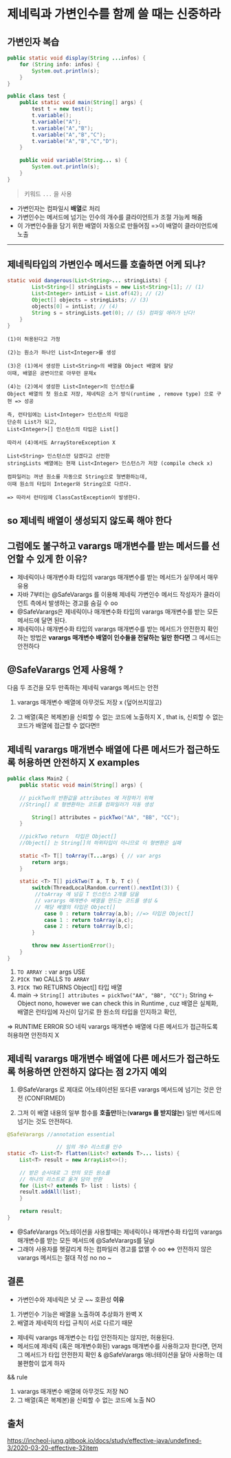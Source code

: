 # 제네릭과 가변인수를 함께 쓸 때는 신중하라

## 가변인자 복습
```java
public static void display(String ...infos) {
    for (String info: infos) {
        System.out.println(s);
    }
}
```

```java
public class test {
	public static void main(String[] args) {
		test t = new test();
		t.variable();
		t.variable("A");
		t.variable("A","B");
		t.variable("A","B","C");
		t.variable("A","B","C","D");
	}
	
	public void variable(String... s) {
		System.out.println(s);
	}
}
```
> 키워드 `...` 을 사용
- 가변인자는 컴파일시 **배열**로 처리
- 가변인수는 메서드에 넘기는 인수의 개수를 클라이언트가 조절 가능케 해줌 
- 이 가변인수들을 담기 위한 배열이 자동으로 만들어짐 =>이 배열이 클라이언트에 노출


________________________________________________________

## 제네릭타입의 가변인수 메서드를 호출하면 어케 되냐?

```java
static void dangerous(List<String>... stringLists) {
        List<String>[] stringLists = new List<String>[1]; // (1)
        List<Integer> intList = List.of(42); // (2)
        Object[] objects = stringLists; // (3)
        objects[0] = intList; // (4)
        String s = stringLists.get(0); // (5) 컴파일 에러가 난다!
    }
}
```

```
(1)이 허용된다고 가정

(2)는 원소가 하나인 List<Integer>를 생성

(3)은 (1)에서 생성한 List<String>의 배열을 Object 배열에 할당
이때, 배열은 공변이므로 아무런 문제x

(4)는 (2)에서 생성한 List<Integer>의 인스턴스를 
Object 배열의 첫 원소로 저장, 제네릭은 소거 방식(runtime , remove type) 으로 구현 => 성공

즉, 런타임에는 List<Integer> 인스턴스의 타입은 
단순히 List가 되고, 
List<Integer>[] 인스턴스의 타입은 List[]

따라서 (4)에서도 ArrayStoreException X

List<String> 인스턴스만 담겠다고 선언한 
stringLists 배열에는 현재 List<Integer> 인스턴스가 저장 (compile check x)

컴파일러는 꺼낸 원소를 자동으로 String으로 형변환하는데,
이때 원소의 타입이 Integer와 String으로 다르다. 

=> 따라서 런타임에 ClassCastException이 발생한다.

```
## so 제네릭 배열이 생성되지 않도록 해야 한다

## 그럼에도 불구하고 varargs 매개변수를 받는 메서드를 선언할 수 있게 한 이유?
- 제네릭이나 매개변수화 타입의 varargs 매개변수를 받는 메서드가 실무에서 매우 유용
- 자바 7부터는 @SafeVarargs 를 이용해 제네릭 가변인수 메서드 작성자가 클라이언트 측에서 발생하는 경고를 숨길 수 oo
- @SafeVarargs은 제네릭이나 매개변수화 타입의 varargs 매개변수를 받는 모든 메서드에 달면 된다.
- 제네릭이나 매개변수화 타입의 varargs 매개변수를 받는 메서드가 안전한지 확인하는 방법은 **varargs 매개변수 배열이 인수들을 전달하는 일만 한다면** 그 메서드는 안전하다


## @SafeVarargs 언제 사용해 ?
다음 두 조건을 모두 만족하는 제네릭 varargs 메서드는 안전

1. varargs 매개변수 배열에 아무것도 저장 x (덮어쓰지않고)

2. 그 배열(혹은 복제본)을 신뢰할 수 없는 코드에 노출하지 X , that is, 신뢰할 수 없는 코드가 배열에 접근할 수 없다면!!

## 제네릭 varargs 매개변수 배열에 다른 메서드가 접근하도록 허용하면 안전하지 X examples 

```java
public class Main2 {
    public static void main(String[] args) {
    
    // pickTwo의 반환값을 attributes 에 저장하기 위해 
    //String[] 로 형변환하는 코드를 컴파일러가 자동 생성
    
        String[] attributes = pickTwo("AA", "BB", "CC");
    }
    
    //pickTwo return  타입은 Object[]
    //Object[] 는 String[]의 하위타입이 아니므로 이 형변환은 실패
 
    static <T> T[] toArray(T...args) { // var args 
        return args;
    }
 
    static <T> T[] pickTwo(T a, T b, T c) {
        switch(ThreadLocalRandom.current().nextInt(3)) {
         //toArray 에 넘길 T 인스턴스 2개를 담을 
         // varargs 매개변수 배열을 만드는 코드를 생성 & 
         // 해당 배열의 타입은 Object[]
            case 0 : return toArray(a,b); //=> 타입은 Object[]
            case 1 : return toArray(a,c);
            case 2 : return toArray(b,c);
        }
 
        throw new AssertionError(); 
    }
}
```

1) `TO ARRAY `: var args  USE
2) `PICK TWO` CALLS `TO ARRAY` 
3) `PICK TWO` RETURNS Object[] 타입 배열
4)  main ->  `String[] attributes = pickTwo("AA", "BB", "CC");`
String <- Object nono, however we can check this in Runtime , cuz 
배열은 실체화, 배열은 런타임에 자신이 담기로 한 원소의 타입을 인지하고 확인,

=> RUNTIME ERROR 
SO 네릭 varargs 매개변수 배열에 다른 메서드가 접근하도록 허용하면 안전하지 X 


## 제네릭 varargs 매개변수 배열에 다른 메서드가 접근하도록 허용하면 안전하지 않다는 점 2가지 예외

1) @SafeVarargs 로 제대로 어노테이션된 또다른 varargs 메서드에 넘기는 것은 안전 (CONFIRMED)

2) 그저 이 배열 내용의 일부 함수를 **호출만**하는(**varargs 를 받지않는**) 일반 메서드에 넘기는 것도 안전하다.

```java
@SafeVarargs //annotation essential

				// 임의 개수 리스트를 인수
static <T> List<T> flatten(List<? extends T>... lists) {
    List<T> result = new ArrayList<>();
 
 	// 받은 순서대로 그 안의 모든 원소를 
    // 하나의 리스트로 옮겨 담아 반환
    for (List<? extends T> list : lists) {
    result.addAll(list);
    }
 
    return result;
}
```

- @SafeVarargs 어노테이션을 사용할때는 제네릭이나 매개변수화 타입의 varargs 매개변수를 받는 모든 메서드에 @SafeVarargs를 달gi
- 그래야 사용자를 헷갈리게 하는 컴파일러 경고를 없앨 수 oo
<=>  안전하지 않은 varargs 메서드는 절대 작성 no no ~ 

## 결론
- 가변인수와 제네릭은 낫 굿 ~~ 호환성
**이유**
1. 가변인수 기능은 배열을 노출하여 추상화가 완벽 X
2. 배열과 제네릭의 타입 규칙이 서로 다르기 때문

- 제네릭 varargs 매개변수는 타입 안전하지는 않지만, 허용된다.
- 메서드에 제네릭 (혹은 매개변수화된) varags 매개변수를 사용하고자 한다면, 
먼저 그 메서드가 타입 안전한지 확인 &  @SafeVarargs 애너테이션을 달아 사용하는 데 불편함이 없게 하자

&& rule
1) varargs 매개변수 배열에 아무것도 저장 NO
2) 그 배열(혹은 복제본)을 신뢰할 수 없는 코드에 노출 NO 

## 출처 
https://incheol-jung.gitbook.io/docs/study/effective-java/undefined-3/2020-03-20-effective-32item
